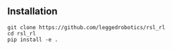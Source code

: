 
## Installation
```shell
git clone https://github.com/leggedrobotics/rsl_rl
cd rsl_rl
pip install -e .
```